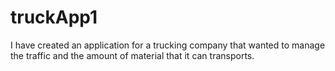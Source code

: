 # truckApp1
I have created an application for a trucking company that wanted to manage the traffic and the amount of material that it can transports.
